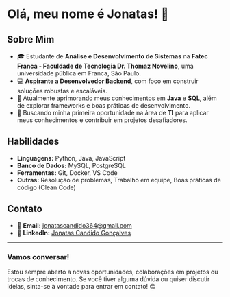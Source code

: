 # Olá, meu nome é Jonatas! 👋

## Sobre Mim
- 🎓 Estudante de **Análise e Desenvolvimento de Sistemas** na **Fatec Franca - Faculdade de Tecnologia Dr. Thomaz Novelino**, uma universidade pública em Franca, São Paulo.
- 💻 **Aspirante a Desenvolvedor Backend**, com foco em construir soluções robustas e escaláveis.
- 🌱 Atualmente aprimorando meus conhecimentos em **Java** e **SQL**, além de explorar frameworks e boas práticas de desenvolvimento.
- 🚀 Buscando minha primeira oportunidade na área de **TI** para aplicar meus conhecimentos e contribuir em projetos desafiadores.

## Habilidades
- **Linguagens:** Python, Java, JavaScript
- **Banco de Dados:** MySQL, PostgreSQL
- **Ferramentas:** Git, Docker, VS Code
- **Outras:** Resolução de problemas, Trabalho em equipe, Boas práticas de código (Clean Code)


## Contato
- 📧 **Email:** [jonatascandido364@gmail.com](mailto:jonatascandido364@gmail.com)
- 💼 **LinkedIn:** [Jonatas Candido Gonçalves](https://www.linkedin.com/in/jonatas-candido-goncalves-46200428a?lipi=urn%3Ali%3Apage%3Ad_flagship3_profile_view_base_contact_details%3BBAyAkUTTQPGdTgjZVCMXqA%3D%3D)
---

### Vamos conversar!
Estou sempre aberto a novas oportunidades, colaborações em projetos ou trocas de conhecimento. Se você tiver alguma dúvida ou quiser discutir ideias, sinta-se à vontade para entrar em contato! 😊
